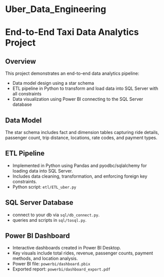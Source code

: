 # Uber_Data_Engineering
# End-to-End Taxi Data Analytics Project

## Overview

This project demonstrates an end-to-end data analytics pipeline:
- Data model design using a star schema
- ETL pipeline in Python to transform and load data into SQL Server with all constraints
- Data visualization using Power BI connecting to the SQL Server database

## Data Model

The star schema includes fact and dimension tables capturing ride details, passenger count, trip distance, locations, rate codes, and payment types.



## ETL Pipeline

- Implemented in Python using Pandas and pyodbc/sqlalchemy for loading data into SQL Server.
- Includes data cleaning, transformation, and enforcing foreign key constraints.
- Python script: `etl/ETL_uber.py`

## SQL Server Database

- connect to your db via `sql/db_connect.py`.
-  queries and scripts in `sql/tosql.py`.

## Power BI Dashboard

- Interactive dashboards created in Power BI Desktop.
- Key visuals include total rides, revenue, passenger counts, payment methods, and location analysis.
- Power BI file: `powerbi/dashboard.pbix`
- Exported report: `powerbi/dashboard_export.pdf`




